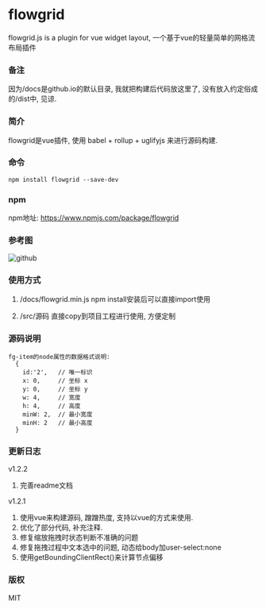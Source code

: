 # flowgrid

flowgrid.js is a plugin for vue widget layout, 一个基于vue的轻量简单的网格流布局插件

### 备注

因为/docs是github.io的默认目录, 我就把构建后代码放这里了, 没有放入约定俗成的/dist中, 见谅.

### 简介

flowgrid是vue插件, 使用 babel + rollup + uglifyjs 来进行源码构建.

### 命令

    npm install flowgrid --save-dev

### npm

npm地址: https://www.npmjs.com/package/flowgrid

### 参考图

![github](https://github.com/tm-roamer/flowgrid/blob/master/readme/demo_small_1.gif?raw=true "demo")

### 使用方式

1. /docs/flowgrid.min.js npm install安装后可以直接import使用

2. /src/源码 直接copy到项目工程进行使用, 方便定制

### 源码说明

    fg-item的node属性的数据格式说明:
      {
        id:'2',   // 唯一标识
        x: 0,     // 坐标 x
        y: 0,     // 坐标 y
        w: 4,     // 宽度
        h: 4,     // 高度
        minW: 2,  // 最小宽度
        minH: 2   // 最小高度
      }

### 更新日志

v1.2.2
  1. 完善readme文档

v1.2.1
  1. 使用vue来构建源码, 蹭蹭热度, 支持以vue的方式来使用.
  2. 优化了部分代码, 补充注释.
  3. 修复缩放拖拽时状态判断不准确的问题
  4. 修复拖拽过程中文本选中的问题, 动态给body加user-select:none
  5. 使用getBoundingClientRect()来计算节点偏移

### 版权
  MIT
